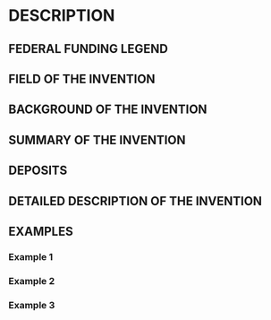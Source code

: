 # DESCRIPTION

## FEDERAL FUNDING LEGEND

## FIELD OF THE INVENTION

## BACKGROUND OF THE INVENTION

## SUMMARY OF THE INVENTION

## DEPOSITS

## DETAILED DESCRIPTION OF THE INVENTION

## EXAMPLES

### Example 1

### Example 2

### Example 3

